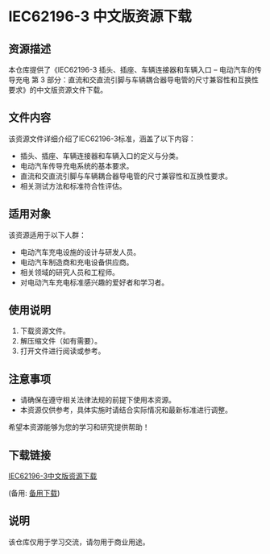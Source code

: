 # IEC62196-3 中文版资源下载

## 资源描述

本仓库提供了《IEC62196-3 插头、插座、车辆连接器和车辆入口 – 电动汽车的传导充电 第 3 部分：直流和交直流引脚与车辆耦合器导电管的尺寸兼容性和互换性要求》的中文版资源文件下载。

## 文件内容

该资源文件详细介绍了IEC62196-3标准，涵盖了以下内容：

- 插头、插座、车辆连接器和车辆入口的定义与分类。
- 电动汽车传导充电系统的基本要求。
- 直流和交直流引脚与车辆耦合器导电管的尺寸兼容性和互换性要求。
- 相关测试方法和标准符合性评估。

## 适用对象

该资源适用于以下人群：

- 电动汽车充电设施的设计与研发人员。
- 电动汽车制造商和充电设备供应商。
- 相关领域的研究人员和工程师。
- 对电动汽车充电标准感兴趣的爱好者和学习者。

## 使用说明

1. 下载资源文件。
2. 解压缩文件（如有需要）。
3. 打开文件进行阅读或参考。

## 注意事项

- 请确保在遵守相关法律法规的前提下使用本资源。
- 本资源仅供参考，具体实施时请结合实际情况和最新标准进行调整。

希望本资源能够为您的学习和研究提供帮助！

## 下载链接
[IEC62196-3中文版资源下载](https://pan.quark.cn/s/a58b3f708a2c) 

(备用: [备用下载](https://pan.baidu.com/s/1N2T7Kn5eaIlZ3Bpm5t_RnA?pwd=1234))

## 说明

该仓库仅用于学习交流，请勿用于商业用途。
